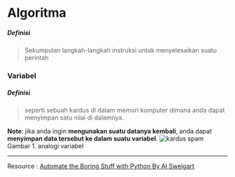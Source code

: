 # Algoritma 

##### Definisi
> Sekumpulan langkah-langkah instruksi untuk menyelesaikan suatu perintah

### Variabel
##### Definisi
> seperti sebuah kardus di dalam memori komputer dimana anda dapat menyimpan satu nilai di dalamnya.

**Note**: jika anda ingin **mengunakan suatu datanya kembali**, anda dapat **menyimpan data tersebut ke dalam suatu variabel**.
![kardus spam](https://automatetheboringstuff.com/2e/images/000026.jpg)
Gambar 1. analogi variabel
___





Resource :
[Automate the Boring Stuff with Python By Al Sweigart](https://automatetheboringstuff.com/)


